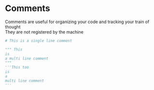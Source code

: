 # Comments
Comments are useful for organizing your code and tracking your train of thought   
They are not registered by the machine
``` python
# This is a single line comment

""" This
is
a multi line comment
"""
'''This too
is
a
multi line comment
'''
```
